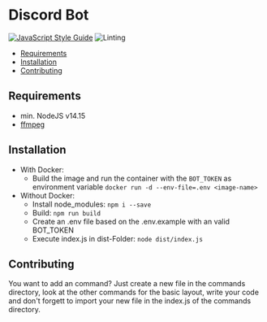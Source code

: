 # Discord Bot

[![JavaScript Style Guide](https://img.shields.io/badge/code_style-standard-brightgreen.svg)](https://standardjs.com)
![Linting](https://github.com/UsingPython/DiscordBot/workflows/Linting/badge.svg?branch=develop&event=push)

- [Requirements](#requirements)
- [Installation](#installation)
- [Contributing](#contributing)

## Requirements

- min. NodeJS v14.15
- [ffmpeg](https://www.ffmpeg.org)

## Installation

- With Docker:
  - Build the image and run the container with the `BOT_TOKEN` as environment variable `docker run -d --env-file=.env <image-name>`
- Without Docker:
  - Install node_modules: `npm i --save`
  - Build: `npm run build`
  - Create an .env file based on the .env.example with an valid BOT_TOKEN
  - Execute index.js in dist-Folder: `node dist/index.js`

## Contributing

 You want to add an command?
 Just create a new file in the commands directory, look at the other commands for the basic layout, write your code and don't forgett to import your new file in the index.js of the commands directory.
